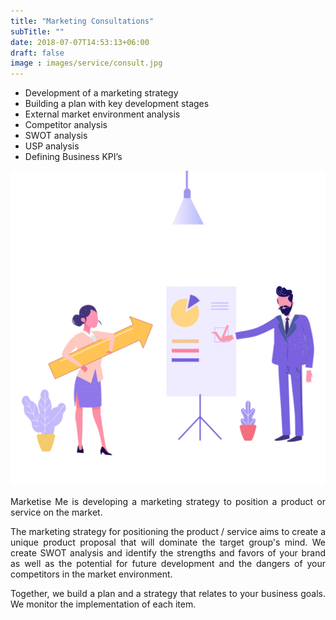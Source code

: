 ```yaml
---
title: "Marketing Consultations"
subTitle: ""
date: 2018-07-07T14:53:13+06:00
draft: false
image : images/service/consult.jpg
---
```

<div class='row mt-5'>
  <div class='col-12 col-lg-8'>
    <ul class='ul-service'>
      <li>Development of a marketing strategy</li>
      <li>Building a plan with key development stages</li>
      <li>External market environment analysis </li>
      <li>Competitor analysis</li>
      <li>SWOT analysis</li>
      <li>USP analysis</li>
      <li>Defining Business KPI’s</li>
    </ul>
  </div>
    <div class='col-12 col-lg-4'>
      <img class="img-fluid" src="/images/service-pages/marketing-consult.png" />
  </div>
</div>
<p>
<div style="text-align: justify">
Marketise Me is developing a marketing strategy to position a product or service on the market.

 The marketing strategy for positioning the product / service aims to create a unique product proposal that will dominate the target group's mind. We create SWOT analysis and identify the strengths and favors of your brand as well as the potential for future development and the dangers of your competitors in the market environment.

 Together, we build a plan and a strategy that relates to your business goals. We monitor the implementation of each item.
</div>
</p>